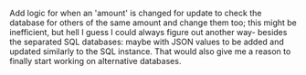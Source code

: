 Add logic for when an 'amount' is changed for update to check the database for others of the same amount and change them too; this might be inefficient, but hell I guess I could always figure out another way- besides the separated SQL databases: maybe with JSON values to be added and updated similarly to the SQL instance. That would also give me a reason to finally start working on alternative databases.
